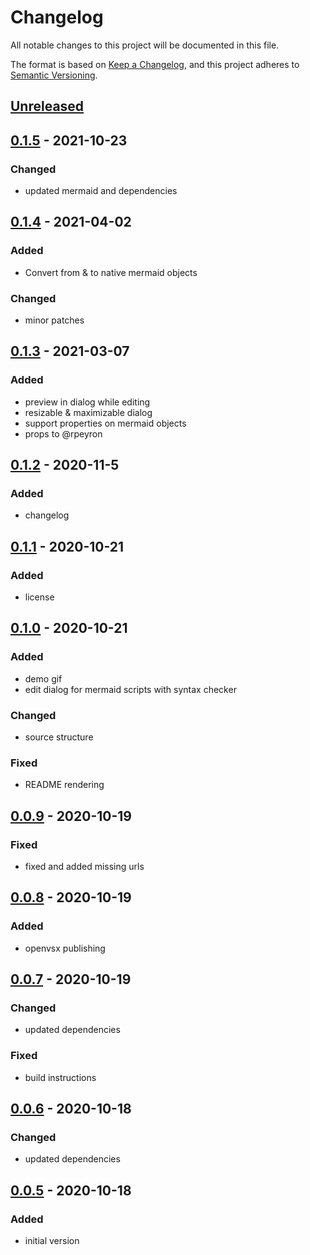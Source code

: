 # Changelog
All notable changes to this project will be documented in this file.

The format is based on [Keep a Changelog](https://keepachangelog.com/en/1.0.0/),
and this project adheres to [Semantic Versioning](https://semver.org/spec/v2.0.0.html).

<!-- EDIT THIS -->
[Unreleased]: https://github.com/nopeslide/drawio_mermaid_plugin/compare/v0.1.5...HEAD
## [Unreleased]

<!--
[MAJOR.MINOR.PATCH]: https://github.com/nopeslide/drawio_mermaid_plugin/compare/vLASTMAJOR.LASTMINOR.LASTPATCH...vMAJOR.MINOR.PATCH
## [MAJOR.MINOR.PATCH] - YEAR-MONTH-DAY

### Added
- new features.

### Changed
- changes in existing functionality.

### Deprecated
- soon-to-be removed features.

### Removed
- removed features.

### Fixed
- bug fixes.

### Security
- vulnerabilities.
-->

[0.1.5]: https://github.com/nopeslide/drawio_mermaid_plugin/compare/v0.1.4...v0.1.5
## [0.1.5] - 2021-10-23

### Changed
- updated mermaid and dependencies

[0.1.4]: https://github.com/nopeslide/drawio_mermaid_plugin/compare/v0.1.3...v0.1.4
## [0.1.4] - 2021-04-02

### Added
- Convert from & to native mermaid objects

### Changed
- minor patches


[0.1.3]: https://github.com/nopeslide/drawio_mermaid_plugin/compare/v0.1.2...v0.1.3
## [0.1.3] - 2021-03-07

### Added
- preview in dialog while editing
- resizable & maximizable dialog
- support properties on mermaid objects
- props to @rpeyron

[0.1.2]: https://github.com/nopeslide/drawio_mermaid_plugin/compare/v0.1.1...v0.1.2
## [0.1.2] - 2020-11-5

### Added
- changelog

[0.1.1]: https://github.com/nopeslide/drawio_mermaid_plugin/compare/v0.1.0...v0.1.1
## [0.1.1] - 2020-10-21

### Added
- license

[0.1.0]: https://github.com/nopeslide/drawio_mermaid_plugin/compare/v0.0.9...v0.1.0
## [0.1.0] - 2020-10-21

### Added
- demo gif
- edit dialog for mermaid scripts with syntax checker

### Changed
- source structure

### Fixed
- README rendering

[0.0.9]: https://github.com/nopeslide/drawio_mermaid_plugin/compare/v0.0.8...v0.0.9
## [0.0.9] - 2020-10-19

### Fixed
- fixed and added missing urls

[0.0.8]: https://github.com/nopeslide/drawio_mermaid_plugin/compare/v0.0.7...v0.0.8
## [0.0.8] - 2020-10-19

### Added
- openvsx publishing

[0.0.7]: https://github.com/nopeslide/drawio_mermaid_plugin/compare/v0.0.6...v0.0.7
## [0.0.7] - 2020-10-19

### Changed
- updated dependencies

### Fixed
- build instructions

[0.0.6]: https://github.com/nopeslide/drawio_mermaid_plugin/compare/v0.0.5...v0.0.6
## [0.0.6] - 2020-10-18

### Changed
- updated dependencies

[0.0.5]: https://github.com/nopeslide/drawio_mermaid_plugin/releases/tag/v0.0.5
## [0.0.5] - 2020-10-18

### Added
- initial version